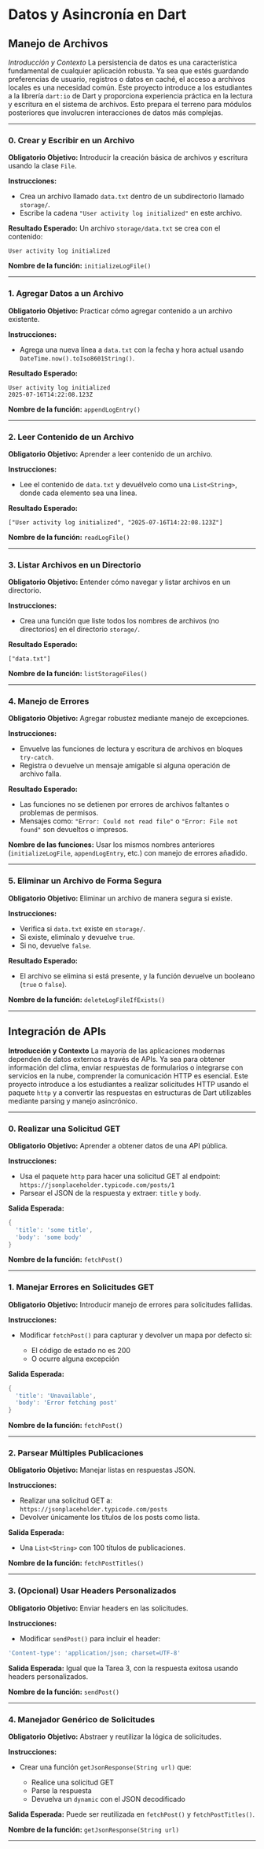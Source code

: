 # Datos y Asincronía en Dart
                                                                                                                                                                                                                                                                                                                                                               
## Manejo de Archivos

*Introducción y Contexto*
La persistencia de datos es una característica fundamental de cualquier aplicación robusta. Ya sea que estés guardando preferencias de usuario, registros o datos en caché, el acceso a archivos locales es una necesidad común.
Este proyecto introduce a los estudiantes a la librería `dart:io` de Dart y proporciona experiencia práctica en la lectura y escritura en el sistema de archivos. Esto prepara el terreno para módulos posteriores que involucren interacciones de datos más complejas.

---

### 0. Crear y Escribir en un Archivo

**Obligatorio**
**Objetivo:** Introducir la creación básica de archivos y escritura usando la clase `File`.

**Instrucciones:**

* Crea un archivo llamado `data.txt` dentro de un subdirectorio llamado `storage/`.
* Escribe la cadena `"User activity log initialized"` en este archivo.

**Resultado Esperado:**
Un archivo `storage/data.txt` se crea con el contenido:

```
User activity log initialized
```

**Nombre de la función:** `initializeLogFile()`

---

### 1. Agregar Datos a un Archivo

**Obligatorio**
**Objetivo:** Practicar cómo agregar contenido a un archivo existente.

**Instrucciones:**

* Agrega una nueva línea a `data.txt` con la fecha y hora actual usando `DateTime.now().toIso8601String()`.

**Resultado Esperado:**

```
User activity log initialized
2025-07-16T14:22:08.123Z
```

**Nombre de la función:** `appendLogEntry()`

---

### 2. Leer Contenido de un Archivo

**Obligatorio**
**Objetivo:** Aprender a leer contenido de un archivo.

**Instrucciones:**

* Lee el contenido de `data.txt` y devuélvelo como una `List<String>`, donde cada elemento sea una línea.

**Resultado Esperado:**

```
["User activity log initialized", "2025-07-16T14:22:08.123Z"]
```

**Nombre de la función:** `readLogFile()`

---

### 3. Listar Archivos en un Directorio

**Obligatorio**
**Objetivo:** Entender cómo navegar y listar archivos en un directorio.

**Instrucciones:**

* Crea una función que liste todos los nombres de archivos (no directorios) en el directorio `storage/`.

**Resultado Esperado:**

```
["data.txt"]
```

**Nombre de la función:** `listStorageFiles()`

---

### 4. Manejo de Errores

**Obligatorio**
**Objetivo:** Agregar robustez mediante manejo de excepciones.

**Instrucciones:**

* Envuelve las funciones de lectura y escritura de archivos en bloques `try-catch`.
* Registra o devuelve un mensaje amigable si alguna operación de archivo falla.

**Resultado Esperado:**

* Las funciones no se detienen por errores de archivos faltantes o problemas de permisos.
* Mensajes como: `"Error: Could not read file"` o `"Error: File not found"` son devueltos o impresos.

**Nombre de las funciones:** Usar los mismos nombres anteriores (`initializeLogFile`, `appendLogEntry`, etc.) con manejo de errores añadido.

---

### 5. Eliminar un Archivo de Forma Segura

**Obligatorio**
**Objetivo:** Eliminar un archivo de manera segura si existe.

**Instrucciones:**

* Verifica si `data.txt` existe en `storage/`.
* Si existe, elimínalo y devuelve `true`.
* Si no, devuelve `false`.

**Resultado Esperado:**

* El archivo se elimina si está presente, y la función devuelve un booleano (`true` o `false`).

**Nombre de la función:** `deleteLogFileIfExists()`

---

## Integración de APIs

**Introducción y Contexto**
La mayoría de las aplicaciones modernas dependen de datos externos a través de APIs. Ya sea para obtener información del clima, enviar respuestas de formularios o integrarse con servicios en la nube, comprender la comunicación HTTP es esencial.
Este proyecto introduce a los estudiantes a realizar solicitudes HTTP usando el paquete `http` y a convertir las respuestas en estructuras de Dart utilizables mediante parsing y manejo asincrónico.

---

### 0. Realizar una Solicitud GET

**Obligatorio**
**Objetivo:** Aprender a obtener datos de una API pública.

**Instrucciones:**

* Usa el paquete `http` para hacer una solicitud GET al endpoint:
  `https://jsonplaceholder.typicode.com/posts/1`
* Parsear el JSON de la respuesta y extraer: `title` y `body`.

**Salida Esperada:**

```dart
{
  'title': 'some title',
  'body': 'some body'
}
```

**Nombre de la función:** `fetchPost()`

---

### 1. Manejar Errores en Solicitudes GET

**Obligatorio**
**Objetivo:** Introducir manejo de errores para solicitudes fallidas.

**Instrucciones:**

* Modificar `fetchPost()` para capturar y devolver un mapa por defecto si:

  * El código de estado no es 200
  * O ocurre alguna excepción

**Salida Esperada:**

```dart
{
  'title': 'Unavailable',
  'body': 'Error fetching post'
}
```

**Nombre de la función:** `fetchPost()`

---

### 2. Parsear Múltiples Publicaciones

**Obligatorio**
**Objetivo:** Manejar listas en respuestas JSON.

**Instrucciones:**

* Realizar una solicitud GET a:
  `https://jsonplaceholder.typicode.com/posts`
* Devolver únicamente los títulos de los posts como lista.

**Salida Esperada:**

* Una `List<String>` con 100 títulos de publicaciones.

**Nombre de la función:** `fetchPostTitles()`

---

### 3. (Opcional) Usar Headers Personalizados

**Obligatorio**
**Objetivo:** Enviar headers en las solicitudes.

**Instrucciones:**

* Modificar `sendPost()` para incluir el header:

```dart
'Content-type': 'application/json; charset=UTF-8'
```

**Salida Esperada:** Igual que la Tarea 3, con la respuesta exitosa usando headers personalizados.

**Nombre de la función:** `sendPost()`

---

### 4. Manejador Genérico de Solicitudes

**Obligatorio**
**Objetivo:** Abstraer y reutilizar la lógica de solicitudes.

**Instrucciones:**

* Crear una función `getJsonResponse(String url)` que:

  * Realice una solicitud GET
  * Parse la respuesta
  * Devuelva un `dynamic` con el JSON decodificado

**Salida Esperada:**
Puede ser reutilizada en `fetchPost()` y `fetchPostTitles()`.

**Nombre de la función:** `getJsonResponse(String url)`

---
